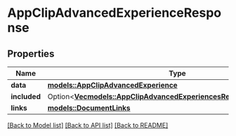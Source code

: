 # AppClipAdvancedExperienceResponse

## Properties

Name | Type | Description | Notes
------------ | ------------- | ------------- | -------------
**data** | [**models::AppClipAdvancedExperience**](AppClipAdvancedExperience.md) |  | 
**included** | Option<[**Vec<models::AppClipAdvancedExperiencesResponseIncludedInner>**](AppClipAdvancedExperiencesResponse_included_inner.md)> |  | [optional]
**links** | [**models::DocumentLinks**](DocumentLinks.md) |  | 

[[Back to Model list]](../README.md#documentation-for-models) [[Back to API list]](../README.md#documentation-for-api-endpoints) [[Back to README]](../README.md)


